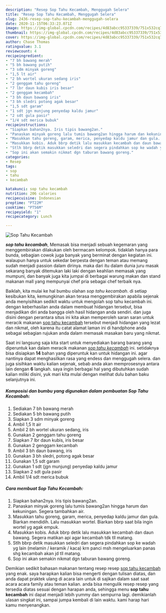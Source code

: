 ```yaml
---
description: "Resep Sop Tahu Kecambah, Menggugah Selera"
title: "Resep Sop Tahu Kecambah, Menggugah Selera"
slug: 2436-resep-sop-tahu-kecambah-menggugah-selera
date: 2020-11-15T06:33:23.071Z
image: https://img-global.cpcdn.com/recipes/4d83abcc95337339/751x532cq70/sop-tahu-kecambah-foto-resep-utama.jpg
thumbnail: https://img-global.cpcdn.com/recipes/4d83abcc95337339/751x532cq70/sop-tahu-kecambah-foto-resep-utama.jpg
cover: https://img-global.cpcdn.com/recipes/4d83abcc95337339/751x532cq70/sop-tahu-kecambah-foto-resep-utama.jpg
author: Chase Thomas
ratingvalue: 3.1
reviewcount: 4
recipeingredient:
- "7 bh bawang merah"
- "5 bh bawang putih"
- "3 sdm minyak goreng"
- "1,5 lt air"
- "2 bh wortel ukuran sedang iris"
- "2 genggam tahu goreng"
- "7 lbr daun kubis iris besar"
- "2 genggam kecambah"
- "3 bh daun bawang iris"
- "3 bh sledri potong agak besar"
- "1,5 sdt garam"
- "1 sdt jgn munjung penyedap kaldu jamur"
- "2 sdt gula pasir"
- "1/4 sdt merica bubuk"
recipeinstructions:
- "Siapkan bahan2nya. Iris tipis bawang2an."
- "Panaskan minyak goreng lalu tumis bawang2an hingga harum dan kekuningan. Segera tambahkan air."
- "Masukkan tahu goreng, garam, merica, penyedap kaldu jamur dan gula. Biarkan mendidih. Lalu masukkan wortel. Biarkan bbrp saat bila ingin wortel yg agak empuk."
- "Masukkan kobis. Aduk bbrp detik lalu masukkan kecambah dan daun bawang. Segera matikan api agar kecambah tdk tll matang."
- "Stlh bbrp detik masukkan seledri dan segera pindahkan sop ke wadah yg lain (melamin / keramik / kaca) krn panci msh mengeluarkan panas shg kecambah akan jd tll matang."
- "Sop ini akan semakin nikmat dgn taburan bawang goreng."
categories:
- Resep
tags:
- sop
- tahu
- kecambah

katakunci: sop tahu kecambah 
nutrition: 206 calories
recipecuisine: Indonesian
preptime: "PT22M"
cooktime: "PT56M"
recipeyield: "1"
recipecategory: Lunch

---
```



![Sop Tahu Kecambah](https://img-global.cpcdn.com/recipes/4d83abcc95337339/751x532cq70/sop-tahu-kecambah-foto-resep-utama.jpg)

<b><i>sop tahu kecambah</i></b>, Memasak bisa menjadi sebuah kegemaran yang menggembirakan dilakukan oleh bermacam kelompok. tidaklah hanya para bunda, sebagian cowok juga banyak yang berminat dengan kegiatan ini. walaupun hanya untuk sekedar berpesta dengan teman atau memang sudah menjadi passion dalam dirinya. maka dari itu dalam dunia juru masak sekarang banyak ditemukan laki laki dengan keahlian memasak yang mumpuni, dan banyak juga kita jumpai di berbagai warung makan dan stand makanan mall yang mempunyai chef pria sebagai chef terbaik nya.



Baiklah, kita mulai ke hal bumbu olahan <i>sop tahu kecambah</i>. di setiap kesibukan kita, kemungkinan akan terasa menggembirakan apabila sejenak anda menyisihkan sedikit waktu untuk mengolah sop tahu kecambah ini. dengan keberhasilan anda dalam membuat hidangan tersebut, bisa menjadikan diri anda bangga oleh hasil hidangan anda sendiri. dan juga disini dengan perantara situs ini kita akan memperoleh saran saran untuk meracik makanan <u>sop tahu kecambah</u> tersebut menjadi hidangan yang lezat dan nikmat, oleh karena itu catat alamat laman ini di handphone anda sebagai sebagian rujukan anda dalam memasak masakan baru yang nikmat.


Saat ini langsung saja kita start untuk menyediakan barang barang yang diperuntuk kan dalam meracik makanan <u><i>sop tahu kecambah</i></u> ini. setidaknya bisa disiapkan <b>14</b> bahan yang diperuntuk kan untuk hidangan ini. agar nantinya dapat menghasilkan rasa yang endess dan menggugah selera. dan juga sisihkan waktu kalian sejenak, sebab anda akan memprosesnya antara lain dengan <b>6</b> langkah. saya ingin berbagai hal yang dibutuhkan sudah kalian miliki disini, yuk mari kita mulai dengan melihat dulu bahan baku selanjutnya ini.

<!--inarticleads1-->

##### Komposisi dan bumbu yang digunakan dalam pembuatan Sop Tahu Kecambah:

1. Sediakan 7 bh bawang merah
1. Sediakan 5 bh bawang putih
1. Siapkan 3 sdm minyak goreng
1. Ambil 1,5 lt air
1. Ambil 2 bh wortel ukuran sedang, iris
1. Gunakan 2 genggam tahu goreng
1. Siapkan 7 lbr daun kubis, iris besar
1. Gunakan 2 genggam kecambah
1. Ambil 3 bh daun bawang, iris
1. Gunakan 3 bh sledri, potong agak besar
1. Gunakan 1,5 sdt garam
1. Gunakan 1 sdt (jgn munjung) penyedap kaldu jamur
1. Siapkan 2 sdt gula pasir
1. Ambil 1/4 sdt merica bubuk




<!--inarticleads2-->

##### Cara membuat Sop Tahu Kecambah:

1. Siapkan bahan2nya. Iris tipis bawang2an.
1. Panaskan minyak goreng lalu tumis bawang2an hingga harum dan kekuningan. Segera tambahkan air.
1. Masukkan tahu goreng, garam, merica, penyedap kaldu jamur dan gula. Biarkan mendidih. Lalu masukkan wortel. Biarkan bbrp saat bila ingin wortel yg agak empuk.
1. Masukkan kobis. Aduk bbrp detik lalu masukkan kecambah dan daun bawang. Segera matikan api agar kecambah tdk tll matang.
1. Stlh bbrp detik masukkan seledri dan segera pindahkan sop ke wadah yg lain (melamin / keramik / kaca) krn panci msh mengeluarkan panas shg kecambah akan jd tll matang.
1. Sop ini akan semakin nikmat dgn taburan bawang goreng.




Demikian sedikit bahasan makanan tentang resep resep <u>sop tahu kecambah</u> yang enak. saya harapkan kalian bisa mengerti dengan tulisan diatas, dan anda dapat praktek ulang di acara lain untuk di sajikan dalam saat saat acara acara family atau teman kalian. anda bisa mengulik resep resep yang tersedia diatas sesuai dengan harapan anda, sehingga menu <b>sop tahu kecambah</b> ini dapat menjadi lebih yummy dan sempurna lagi. demikianlah ulasan singkat ini, sampai jumpa kembali di lain waktu. kami harap hari kamu menyenangkan.
